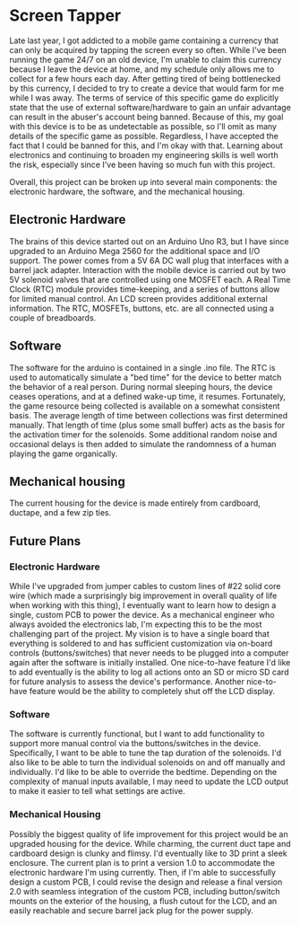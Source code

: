 # Screen Tapper

Late last year, I got addicted to a mobile game containing a currency that can only be acquired by tapping the screen every so often. While I've been running the game 24/7 on an old device, I'm unable to claim this currency because I leave the device at home, and my schedule only allows me to collect for a few hours each day. After getting tired of being bottlenecked by this currency, I decided to try to create a device that would farm for me while I was away. The terms of service of this specific game do explicitly state that the use of external software/hardware to gain an unfair advantage can result in the abuser's account being banned. Because of this, my goal with this device is to be as undetectable as possible, so I'll omit as many details of the specific game as possible. Regardless, I have accepted the fact that I could be banned for this, and I'm okay with that. Learning about electronics and continuing to broaden my engineering skills is well worth the risk, especially since I've been having so much fun with this project.

Overall, this project can be broken up into several main components: the electronic hardware, the software, and the mechanical housing.

## Electronic Hardware

The brains of this device started out on an Arduino Uno R3, but I have since upgraded to an Arduino Mega 2560 for the additional space and I/O support. The power comes from a 5V 6A DC wall plug that interfaces with a barrel jack adapter. Interaction with the mobile device is carried out by two 5V solenoid valves that are controlled using one MOSFET each. A Real Time Clock (RTC) module provides time-keeping, and a series of buttons allow for limited manual control. An LCD screen provides additional external information. The RTC, MOSFETs, buttons, etc. are all connected using a couple of breadboards.

## Software

The software for the arduino is contained in a single .ino file. The RTC is used to automatically simulate a "bed time" for the device to better match the behavior of a real person. During normal sleeping hours, the device ceases operations, and at a defined wake-up time, it resumes. Fortunately, the game resource being collected is available on a somewhat consistent basis. The average length of time between collections was first determined manually. That length of time (plus some small buffer) acts as the basis for the activation timer for the solenoids. Some additional random noise and occasional delays is then added to simulate the randomness of a human playing the game organically.

## Mechanical housing

The current housing for the device is made entirely from cardboard, ductape, and a few zip ties.

## Future Plans

### Electronic Hardware

While I've upgraded from jumper cables to custom lines of #22 solid core wire (which made a surprisingly big improvement in overall quality of life when working with this thing), I eventually want to learn how to design a single, custom PCB to power the device. As a mechanical engineer who always avoided the electronics lab, I'm expecting this to be the most challenging part of the project. My vision is to have a single board that everything is soldered to and has sufficient customization via on-board controls (buttons/switches) that never needs to be plugged into a computer again after the software is initially installed. One nice-to-have feature I'd like to add eventually is the ability to log all actions onto an SD or micro SD card for future analysis to assess the device's performance. Another nice-to-have feature would be the ability to completely shut off the LCD display.

### Software

The software is currently functional, but I want to add functionality to support more manual control via the buttons/switches in the device. Specifically, I want to be able to tune the tap duration of the solenoids. I'd also like to be able to turn the individual solenoids on and off manually and individually. I'd like to be able to override the bedtime. Depending on the complexity of manual inputs available, I may need to update the LCD output to make it easier to tell what settings are active.

### Mechanical Housing

Possibly the biggest quality of life improvement for this project would be an upgraded housing for the device. While charming, the current duct tape and cardboard design is clunky and flimsy. I'd eventually like to 3D print a sleek enclosure. The current plan is to print a version 1.0 to accommodate the electronic hardware I'm using currently. Then, if I'm able to successfully design a custom PCB, I could revise the design and release a final version 2.0 with seamless integration of the custom PCB, including button/switch mounts on the exterior of the housing, a flush cutout for the LCD, and an easily reachable and secure barrel jack plug for the power supply.
